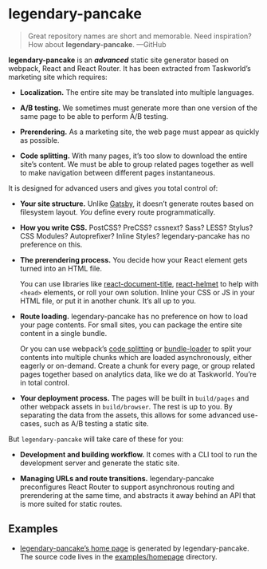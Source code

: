 # legendary-pancake

> Great repository names are short and memorable. Need inspiration? How about __legendary-pancake__.
> —GitHub

__legendary-pancake__ is an ___advanced___ static site generator based on webpack, React and React Router. It has been extracted from Taskworld’s marketing site which requires:

- __Localization.__ The entire site may be translated into multiple languages.

- __A/B testing.__ We sometimes must generate more than one version of the same page to be able to perform A/B testing.

- __Prerendering.__ As a marketing site, the web page must appear as quickly as possible.

- __Code splitting.__ With many pages, it’s too slow to download the entire site’s content. We must be able to group related pages together as well to make navigation between different pages instantaneous.

It is designed for advanced users and gives you total control of:

- __Your site structure.__
  Unlike [Gatsby](https://github.com/gatsbyjs/gatsby), it doesn’t generate routes based on filesystem layout.
  _You_ define every route programmatically.

- __How you write CSS.__
  PostCSS? PreCSS? cssnext? Sass? LESS? Stylus? CSS Modules? Autoprefixer? Inline Styles?
  legendary-pancake has no preference on this.

- __The prerendering process.__
  You decide how your React element gets turned into an HTML file.

  You can use libraries like [react-document-title](https://github.com/gaearon/react-document-title), [react-helmet](https://github.com/nfl/react-helmet) to help with `<head>` elements, or roll your own solution.
  Inline your CSS or JS in your HTML file, or put it in another chunk. It’s all up to you.

- __Route loading.__ legendary-pancake has no preference on how to load your page contents. For small sites, you can package the entire site content in a single bundle.

  Or you can use webpack’s [code splitting](https://webpack.github.io/docs/code-splitting.html) or [bundle-loader](https://github.com/webpack/bundle-loader) to split your contents into multiple chunks which are loaded asynchronously, either eagerly or on-demand.
  Create a chunk for every page, or group related pages together based on analytics data, like we do at Taskworld.
  You’re in total control.

- __Your deployment process.__
  The pages will be built in `build/pages` and other webpack assets in `build/browser`.
  The rest is up to you.
  By separating the data from the assets, this allows for some advanced use-cases, such as A/B testing a static site.

But `legendary-pancake` will take care of these for you:

- __Development and building workflow.__
  It comes with a CLI tool to run the development server and generate the static site.

- __Managing URLs and route transitions.__
  legendary-pancake preconfigures React Router to support asynchronous routing and prerendering at the same time, and abstracts it away behind an API that is more suited for static routes.


## Examples

* [legendary-pancake’s home page](https://taskworld.github.io/legendary-pancake/) is generated by legendary-pancake.
  The source code lives in the [examples/homepage](https://github.com/taskworld/legendary-pancake/tree/master/examples/homepage/) directory.
